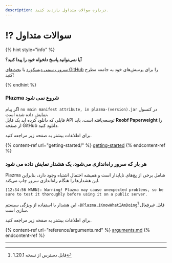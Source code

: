```yaml
---
description: درباره سوالات متداول بازدید کنید.
---
```


# ⁉️ سوالات متداول

{% hint style="info" %}

**آیا نمی‌توانید پاسخ دلخواه خود را پیدا کنید؟**

[سرور رسمی دیسکورد](https://discord.gg/MmfC52K8A8) یا [بحث‌های GitHub](https://github.com/PlazmaMC/PlazmaBukkit/discussions) را برای پرسش‌های خود به جامعه مطرح کنید!

{% endhint %}

### Plazma شروع نمی شود

اگر پیام `no main manifest attribute, in plazma-(version).jar` در کنسول نمایش داده شده است،\
فایلی که دانلود کرده اید یک فایل API توسعه‌یافته است، باید **Reobf Paperweight** را از صفحه GitHub دانلود کنید.

برای اطلاعات بیشتر به صفحه زیر مراجعه کنید.

{% content-ref url="getting-started/" %}
[getting-started](getting-started#id-2)
{% endcontent-ref %}

### هر بار که سرور راه‌اندازی می‌شود، یک هشدار نمایش داده می شود

Plazma شامل برخی از پچ‌های ناپایدار است و همیشه احتمال اشتباه وجود دارد، بنابراین این هشدارها را هنگام راه‌اندازی سرور چاپ می‌کند.

```log
[12:34:56 WARN]: Warning! Plazma may cause unexpected problems, so be sure to test it thoroughly before using it on a public server.
```

این هشدار با استفاده از ویژگی سیستم [`-DPlazma.iKnowWhatIAmDoing`](#user-content-fn-1)[^1] قابل غیرفعال سازی است.

برای اطلاعات بیشتر به صفحه زیر مراجعه کنید.

{% content-ref url="reference/arguments.md" %}
[arguments.md](reference/arguments.md#plazma.iknowwhatiamdoing)
{% endcontent-ref %}

***

[^1]: قابل دسترس از نسخه 1.20.1

